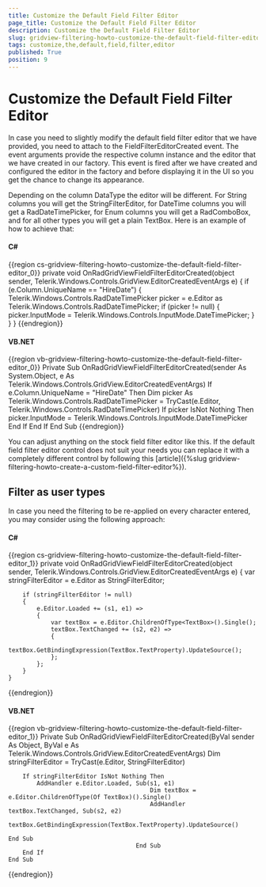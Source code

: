 ```yaml
---
title: Customize the Default Field Filter Editor
page_title: Customize the Default Field Filter Editor
description: Customize the Default Field Filter Editor
slug: gridview-filtering-howto-customize-the-default-field-filter-editor
tags: customize,the,default,field,filter,editor
published: True
position: 9
---
```


# Customize the Default Field Filter Editor

In case you need to slightly modify the default field filter editor that we have provided, you need to attach to the FieldFilterEditorCreated event. The event arguments provide the respective column instance and the editor that we have created in our factory. This event is fired after we have created and configured the editor in the factory and before displaying it in the UI so you get the chance to change its appearance.

Depending on the column DataType the editor will be different. For String columns you will get the StringFilterEditor, for DateTime columns you will get a RadDateTimePicker, for Enum columns you will get a RadComboBox, and for all other types you will get a plain TextBox. Here is an example of how to achieve that:

#### __C#__

{{region cs-gridview-filtering-howto-customize-the-default-field-filter-editor_0}}
	private void OnRadGridViewFieldFilterEditorCreated(object sender, Telerik.Windows.Controls.GridView.EditorCreatedEventArgs e)
	{
	    if (e.Column.UniqueName == "HireDate")
	    {
	        Telerik.Windows.Controls.RadDateTimePicker picker = e.Editor as Telerik.Windows.Controls.RadDateTimePicker;
	        if (picker != null)
	        {
	            picker.InputMode = Telerik.Windows.Controls.InputMode.DateTimePicker;
	        }
	    }
	}
{{endregion}}



#### __VB.NET__

{{region vb-gridview-filtering-howto-customize-the-default-field-filter-editor_0}}
	Private Sub OnRadGridViewFieldFilterEditorCreated(sender As System.Object, e As Telerik.Windows.Controls.GridView.EditorCreatedEventArgs)
	    If e.Column.UniqueName = "HireDate" Then
	        Dim picker As Telerik.Windows.Controls.RadDateTimePicker = TryCast(e.Editor, Telerik.Windows.Controls.RadDateTimePicker)
	        If picker IsNot Nothing Then
	            picker.InputMode = Telerik.Windows.Controls.InputMode.DateTimePicker
	        End If
	    End If
	End Sub
{{endregion}}


You can adjust anything on the stock field filter editor like this. If the default field filter editor control does not suit your needs you can replace it with a completely different control by following this [article]({%slug gridview-filtering-howto-create-a-custom-field-filter-editor%}).

## Filter as user types

In case you need the filtering to be re-applied on every character entered, you may consider using the following approach:

#### __C#__

{{region cs-gridview-filtering-howto-customize-the-default-field-filter-editor_1}}
	private void OnRadGridViewFieldFilterEditorCreated(object sender, Telerik.Windows.Controls.GridView.EditorCreatedEventArgs e)
	{
	    var stringFilterEditor = e.Editor as StringFilterEditor;
	
	    if (stringFilterEditor != null)
	    {
	        e.Editor.Loaded += (s1, e1) =>
	        {
	            var textBox = e.Editor.ChildrenOfType<TextBox>().Single();
	            textBox.TextChanged += (s2, e2) =>
	            {
	                textBox.GetBindingExpression(TextBox.TextProperty).UpdateSource();
	            };
	        };
	    }
	}
{{endregion}}

#### __VB.NET__

{{region vb-gridview-filtering-howto-customize-the-default-field-filter-editor_1}}
	Private Sub OnRadGridViewFieldFilterEditorCreated(ByVal sender As Object, ByVal e As Telerik.Windows.Controls.GridView.EditorCreatedEventArgs)
	    Dim stringFilterEditor = TryCast(e.Editor, StringFilterEditor)
	
	    If stringFilterEditor IsNot Nothing Then
	        AddHandler e.Editor.Loaded, Sub(s1, e1)
	                                        Dim textBox = e.Editor.ChildrenOfType(Of TextBox)().Single()
	                                        AddHandler textBox.TextChanged, Sub(s2, e2)
	                                                                            textBox.GetBindingExpression(TextBox.TextProperty).UpdateSource()
	                                                                        End Sub
	                                    End Sub
	    End If
	End Sub
{{endregion}}
